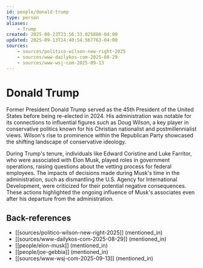 ```yaml
---
id: people/donald-trump
type: person
aliases:
    - Trump
created: 2025-08-23T23:56:33.025886-04:00
updated: 2025-09-13T14:40:54.567763-04:00
sources:
    - sources/politico-wilson-new-right-2025
    - sources/www-dailykos-com-2025-08-29
    - sources/www-wsj-com-2025-09-13
---
```


# Donald Trump

Former President Donald Trump served as the 45th President of the United States before being re-elected in 2024. His administration was notable for its connections to influential figures such as Doug Wilson, a key player in conservative politics known for his Christian nationalist and postmillennialist views. Wilson's rise to prominence within the Republican Party showcased the shifting landscape of conservative ideology.

During Trump's tenure, individuals like Edward Coristine and Luke Farritor, who were associated with Elon Musk, played roles in government operations, raising questions about the vetting process for federal employees. The impacts of decisions made during Musk's time in the administration, such as dismantling the U.S. Agency for International Development, were criticized for their potential negative consequences. These actions highlighted the ongoing influence of Musk's associates even after his departure from the administration.

## Back-references
<!-- Auto-maintained by the system -->
- [[sources/politico-wilson-new-right-2025]] (mentioned_in)
- [[sources/www-dailykos-com-2025-08-29]] (mentioned_in)
- [[people/elon-musk]] (mentioned_in)
- [[people/joe-gebbia]] (mentioned_in)
- [[sources/www-wsj-com-2025-09-13]] (mentioned_in)

